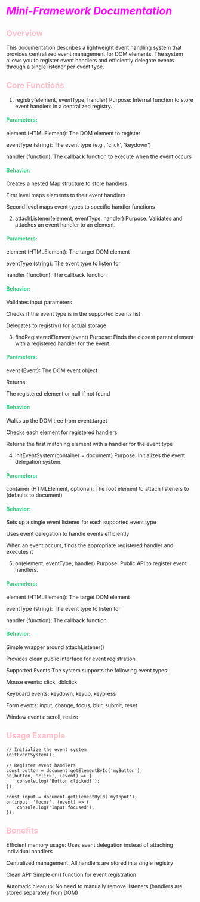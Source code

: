 # <span style="color:magenta">*Mini-Framework Documentation*</span>

## <span style="color:pink">Overview
This documentation describes a lightweight event handling system that provides centralized event management for DOM elements. The system allows you to register event handlers and efficiently delegate events through a single listener per event type.


## <span style="color:pink">Core Functions
1. registry(element, eventType, handler)
Purpose: Internal function to store event handlers in a centralized registry.

#### <span style="color:#38cb82">Parameters:

element (HTMLElement): The DOM element to register

eventType (string): The event type (e.g., 'click', 'keydown')

handler (function): The callback function to execute when the event occurs

#### <span style="color:#38cb82">Behavior:

Creates a nested Map structure to store handlers

First level maps elements to their event handlers

Second level maps event types to specific handler functions


2. attachListener(element, eventType, handler)
Purpose: Validates and attaches an event handler to an element.

#### <span style="color:#38cb82">Parameters:

element (HTMLElement): The target DOM element

eventType (string): The event type to listen for

handler (function): The callback function

#### <span style="color:#38cb82">Behavior:

Validates input parameters

Checks if the event type is in the supported Events list

Delegates to registry() for actual storage


3. findRegisteredElement(event)
Purpose: Finds the closest parent element with a registered handler for the event.

#### <span style="color:#38cb82">Parameters:

event (Event): The DOM event object

Returns:

The registered element or null if not found

#### <span style="color:#38cb82">Behavior:

Walks up the DOM tree from event.target

Checks each element for registered handlers

Returns the first matching element with a handler for the event type


4. initEventSystem(container = document)
Purpose: Initializes the event delegation system.

#### <span style="color:#38cb82">Parameters:

container (HTMLElement, optional): The root element to attach listeners to (defaults to document)

#### <span style="color:#38cb82">Behavior:

Sets up a single event listener for each supported event type

Uses event delegation to handle events efficiently

When an event occurs, finds the appropriate registered handler and executes it

5. on(element, eventType, handler)
Purpose: Public API to register event handlers.

#### <span style="color:#38cb82">Parameters:

element (HTMLElement): The target DOM element

eventType (string): The event type to listen for

handler (function): The callback function

#### <span style="color:#38cb82">Behavior:

Simple wrapper around attachListener()

Provides clean public interface for event registration

Supported Events
The system supports the following event types:

Mouse events: click, dblclick

Keyboard events: keydown, keyup, keypress

Form events: input, change, focus, blur, submit, reset

Window events: scroll, resize


## <span style="color:pink">Usage Example

```
// Initialize the event system
initEventSystem();

// Register event handlers
const button = document.getElementById('myButton');
on(button, 'click', (event) => {
    console.log('Button clicked!');
});

const input = document.getElementById('myInput');
on(input, 'focus', (event) => {
    console.log('Input focused');
});
```

## <span style="color:pink">Benefits

Efficient memory usage: Uses event delegation instead of attaching individual handlers

Centralized management: All handlers are stored in a single registry

Clean API: Simple on() function for event registration

Automatic cleanup: No need to manually remove listeners (handlers are stored separately from DOM)